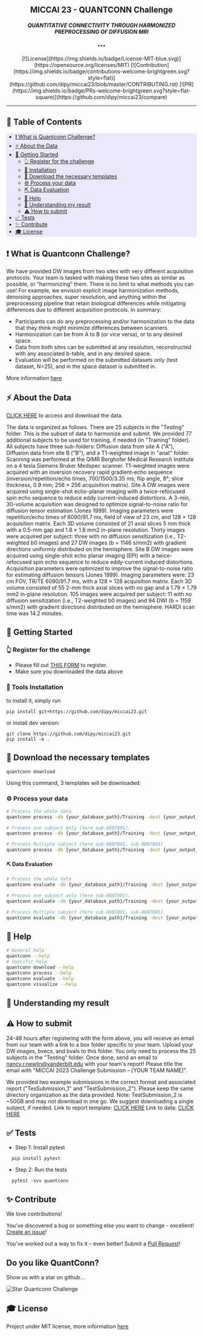 <h2 align="center"> <b>MICCAI 23 - QUANTCONN Challenge</b></h2>
<h5 align="center"> <b>QUANTITATIVE CONNECTIVITY THROUGH HARMONIZED PREPROCESSING OF DIFFUSION MRI</b></h5>


<p align="center">
***
</p>

<div align="center">
 [![License](https://img.shields.io/badge/License-MIT-blue.svg)](https://opensource.org/licenses/MIT) [![Contribution](https://img.shields.io/badge/contributions-welcome-brightgreen.svg?style=flat)](https://github.com/dipy/miccai23/blob/master/CONTRIBUTING.rst) [![PR](https://img.shields.io/badge/PRs-welcome-brightgreen.svg?style=flat-square)](https://github.com/dipy/miccai23/compare)

</div>

---

## 📝 Table of Contents
<div style="background-color: #EBE8FC">

- [❗ What is Quantconn Challenge?](#what-is-quantconn-challenge)
- [⚡ About the Data](#about-the-data)
- [🏁 Getting Started](#getting-started)
    - [👆 Register for the challenge](#register-for-the-challenge)
    - [🚜 Installation](#installation)
    - [🚀 Download the necessary templates](#download-the-necessary-templates)
    - [⚙️ Process your data](process-your-data)
    - [⛏️ Data Evaluation](#data-evaluation)
    - [💬 Help](#help)
    - [📄 Understanding my result](#understanding-my-result)
    - [⚠️ How to submit](#how-to-submit)
- [✅ Tests](#tests)
- [✨ Contribute](#contribute)
- [🎓 License](#license)

</div>

## ❗ What is Quantconn Challenge?

We have provided DW images from two sites with very different acquisition protocols. Your team is tasked with making these two sites as similar as possible, or “harmonizing” them. There is no limit to what methods you can use! For example, we envision explicit image harmonization methods, denoising approaches, super resolution, and anything within the preprocessing pipeline that retain biological differences while mitigating differences due to different acquisition protocols. In summary:

- Participants can do any preprocessing and/or harmonization to the data that they think might minimize differences between scanners.
- Harmonization can be from A to B (or vice versa), or to any desired space.
- Data from both sites can be submitted at any resolution, reconstructed with any associated b-table, and in any desired space.
- Evaluation will be performed on the submitted datasets only (test dataset, N=25), and in the space dataset is submitted in.

More information [here](http://cmic.cs.ucl.ac.uk/cdmri/challenge.html)


## ⚡ About the Data

[CLICK HERE](https://vanderbilt.app.box.com/s/owijt2mo2vhrp3rjonf90n3hoinygm8z/folder/208448607516) to access and download the data.

The data is organized as follows. There are 25 subjects in the "Testing" folder. This is the subset of data to harmonize and submit. We provided 77 additional subjects to be used for training, if needed (in "Training" folder). All subjects have three sub-folders: Diffusion data from site A ("A"), Diffusion data from site B ("B"), and a T1-weighted image in "anat" folder.
Scanning was performed at the QIMR Berghofer Medical Research Institute on a 4 tesla Siemens Bruker Medspec scanner. T1-weighted images were acquired with an inversion recovery rapid gradient-echo sequence (inversion/repetition/echo times, 700/1500/3.35 ms; flip angle, 8°; slice thickness, 0.9 mm; 256 × 256 acquisition matrix).
Site A DW images were acquired using single-shot echo-planar imaging with a twice-refocused spin echo sequence to reduce eddy current-induced distortions. A 3-min, 30-volume acquisition was designed to optimize signal-to-noise ratio for diffusion tensor estimation (Jones 1999). Imaging parameters were repetition/echo times of 6090/91.7 ms, field of view of 23 cm, and 128 × 128 acquisition matrix. Each 3D volume consisted of 21 axial slices 5 mm thick with a 0.5-mm gap and 1.8 × 1.8 mm2 in-plane resolution. Thirty images were acquired per subject: three with no diffusion sensitization (i.e., T2-weighted b0 images) and 27 DW images (b = 1146 s/mm2) with gradient directions uniformly distributed on the hemisphere.
Site B DW images were acquired using single-shot echo planar imaging (EPI) with a twice-refocused spin echo sequence to reduce eddy-current induced distortions. Acquisition parameters were optimized to improve the signal-to-noise ratio for estimating diffusion tensors (Jones 1999). Imaging parameters were: 23 cm FOV, TR/TE 6090/91.7 ms, with a 128 × 128 acquisition matrix. Each 3D volume consisted of 55 2-mm thick axial slices with no gap and a 1.79 × 1.79 mm2 in-plane resolution. 105 images were acquired per subject: 11 with no diffusion sensitization (i.e., T2-weighted b0 images) and 94 DWI (b = 1159 s/mm2) with gradient directions distributed on the hemisphere. HARDI scan time was 14.2 minutes.

## 🏁 Getting Started


### 👆 Register for the challenge

- Please fill out [THIS FORM](https://docs.google.com/forms/d/e/1FAIpQLScKUFimuY7Pw5e9VuOUPGnp2dznKpI4uy98k6k5TCuEyxnN5w/viewform) to register.
- Make sure you downloaded the data above

### 🚜 Tools Installation

to install it, simply run

```terminal
pip install git+https://github.com/dipy/miccai23.git
```

or install dev version:

```terminal
git clone https://github.com/dipy/miccai23.git
pip install -e .
```

## 🚀 Download the necessary templates

```bash
quantconn download
```

Using this command, 3 templates will be downloaded:

### ⚙️ Process your data

```bash
# Process the whole data
quantconn process -db {your_database_path}/Training -dest {your_output_folder}

# Process one subject only (here sub-8887801).
quantconn process -db {your_database_path}/Training -dest {your_output_folder} -sbj sub-8887801

# Process Multiple subject (here sub-8887801, sub-8887801)
quantconn process -db {your_database_path}/Training -dest {your_output_folder} -sbj sub-8887801 -sbj sub-8040001
```


#### ⛏️ Data Evaluation

```bash
# Process the whole data
quantconn evaluate -db {your_database_path}/Training -dest {your_output_folder}

# Process one subject only (here sub-8887801).
quantconn evaluate -db {your_database_path}/Training -dest {your_output_folder} -sbj sub-8887801

# Process Multiple subject (here sub-8887801, sub-8887801)
quantconn evaluate -db {your_database_path}/Training -dest {your_output_folder} -sbj sub-8887801 -sbj sub-8040001
```



## 💬 Help

```bash
# General help
quantconn --help
# Specific help
quantconn download --help
quantconn process --help
quantconn evaluate --help
quantconn visualize --help
```

## 📄 Understanding my result



## ⚠️ How to submit

24-48 hours after registering with the form above, you will receive an email from our team with a link to a box folder specific to your team. Upload your DW images, bvecs, and bvals to this folder. You only need to process the 25 subjects in the "Testing" folder. Once done, send an email to nancy.r.newlin@vanderbilt.edu with your team's report! Please title the email with "MICCAI 2023 Challenge Submission – [YOUR TEAM NAME]".

We provided two example submissions in the correct format and associated report ("TesSubmission_1" and "TestSubmission_2"). Please keep the same directory organization as the data provided. Note: TestSubmission_2 is ~50GB and may not download in one go. We suggest downloading a single subject, if needed.
Link to report template: [CLICK HERE](https://1drv.ms/w/s!AsSyAAyQq5ZOgYsh9KSbaJ23-mm5XA?e=dio6ap)
Link to data: [CLICK HERE](https://vanderbilt.app.box.com/s/owijt2mo2vhrp3rjonf90n3hoinygm8z/folder/208448607516)


## ✅ Tests

* Step 1: Install pytest

```terminal
  pip install pytest
```

* Step 2: Run the tests

```terminal
  pytest -svv quantconn
```

## ✨ Contribute

We love contributions!

You've discovered a bug or something else you want to change - excellent! [Create an issue](https://github.com/dipy/miccai23/issues)!

You've worked out a way to fix it – even better! Submit a [Pull Request](https://github.com/dipy/miccai23/pulls)!

## Do you like QuantConn?

Show us with a star on github...

![Star Quantconn Challenge](docs/source/_static/images/star.gif)

## 🎓 License

Project under MIT license, more information [here](https://github.com/dipy/miccai23/blob/master/LICENSE)
